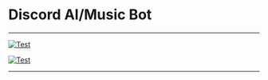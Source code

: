 # Discord AI/Music Bot

---

<p>
<a href="https://github.com/tiangolo/fastapi/actions?query=workflow%3ATest+event%3Apush+branch%3Amaster" target="_blank">
    <img src="https://img.shields.io/badge/licence-MIT-brightgreen?style=flat-square" alt="Test">

<p>
<a href="https://github.com/tiangolo/fastapi/actions?query=workflow%3ATest+event%3Apush+branch%3Amaster" target="_blank">
    <img src="https://img.shields.io/badge/Python-3.10%20%7C%203.11-important?style=flat-square" alt="Test">


---